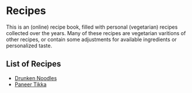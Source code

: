 # Recipes
This is an (online) recipe book, filled with personal (vegetarian) recipes collected over the years. Many of these recipes are vegetarian varitions of other recipes, or contain some adjustments for available ingredients or personalized taste.

## List of Recipes
- [Drunken Noodles](drunken-noodles.md)
- [Paneer Tikka](paneer-tikka.md)
